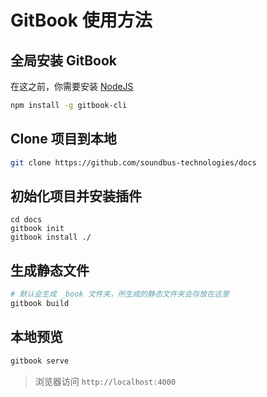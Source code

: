 # GitBook 使用方法

## 全局安装 GitBook

在这之前，你需要安装 [NodeJS](https://nodejs.org)

```sh
npm install -g gitbook-cli
```

## Clone 项目到本地

```sh
git clone https://github.com/soundbus-technologies/docs
```

## 初始化项目并安装插件

```
cd docs
gitbook init
gitbook install ./
```

## 生成静态文件

```sh
# 默认会生成 _book 文件夹，所生成的静态文件夹会存放在这里
gitbook build
```

## 本地预览

```sh
gitbook serve
```

> 浏览器访问 `http://localhost:4000`